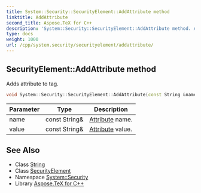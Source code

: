 ```yaml
---
title: System::Security::SecurityElement::AddAttribute method
linktitle: AddAttribute
second_title: Aspose.TeX for C++
description: 'System::Security::SecurityElement::AddAttribute method. Adds attribute to tag in C++.'
type: docs
weight: 1000
url: /cpp/system.security/securityelement/addattribute/
---
```

## SecurityElement::AddAttribute method


Adds attribute to tag.

```cpp
void System::Security::SecurityElement::AddAttribute(const String &name, const String &value)
```


| Parameter | Type | Description |
| --- | --- | --- |
| name | const String\& | [Attribute](../../../system/attribute/) name. |
| value | const String\& | [Attribute](../../../system/attribute/) value. |

## See Also

* Class [String](../../../system/string/)
* Class [SecurityElement](../)
* Namespace [System::Security](../../)
* Library [Aspose.TeX for C++](../../../)
